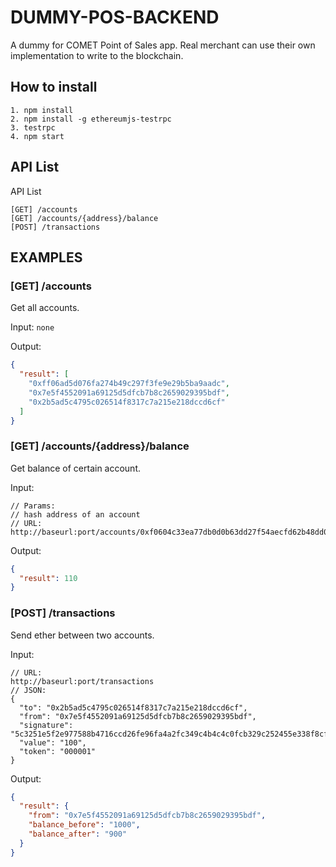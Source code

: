 # DUMMY-POS-BACKEND
A dummy for COMET Point of Sales app. Real merchant can use their own implementation to write to the blockchain.

## How to install
```
1. npm install
2. npm install -g ethereumjs-testrpc
3. testrpc
4. npm start
```

## API List

API List
```
[GET] /accounts
[GET] /accounts/{address}/balance
[POST] /transactions
```

## EXAMPLES

### [GET] /accounts
Get all accounts.

Input: ```none```

Output:
```json
{
  "result": [
    "0xff06ad5d076fa274b49c297f3fe9e29b5ba9aadc",
    "0x7e5f4552091a69125d5dfcb7b8c2659029395bdf",
    "0x2b5ad5c4795c026514f8317c7a215e218dccd6cf"
  ]
}
```

### [GET] /accounts/{address}/balance

Get balance of certain account.

Input: 
```
// Params:
// hash address of an account
// URL:
http://baseurl:port/accounts/0xf0604c33ea77db0d0b63dd27f54aecfd62b48dd0/balance
```
Output:
```json
{
  "result": 110
}
```

### [POST] /transactions
Send ether between two accounts.

Input: 
```
// URL:
http://baseurl:port/transactions
// JSON:
{
  "to": "0x2b5ad5c4795c026514f8317c7a215e218dccd6cf",
  "from": "0x7e5f4552091a69125d5dfcb7b8c2659029395bdf",
  "signature": "5c3251e5f2e977588b4716ccd26fe96fa4a2fc349c4b4c4c0fcb329c252455e338f8cf8ac5489f082159ed5e1173f8d9ceb3e46f18a60891de08ce21dbe9853d01",
  "value": "100",
  "token": "000001"
}
```
Output:
```json
{
  "result": {
    "from": "0x7e5f4552091a69125d5dfcb7b8c2659029395bdf",
    "balance_before": "1000",
    "balance_after": "900"
  }
}
```
